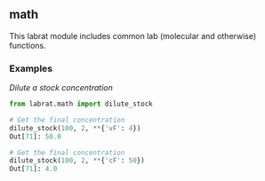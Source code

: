## math
This labrat module includes common lab (molecular and otherwise) functions.

### Examples

*Dilute a stock concentration*
```python
from labrat.math import dilute_stock

# Get the final concentration
dilute_stock(100, 2, **{'vF': 4})
Out[71]: 50.0

# Get the final concentration
dilute_stock(100, 2, **{'cF': 50})
Out[71]: 4.0
```